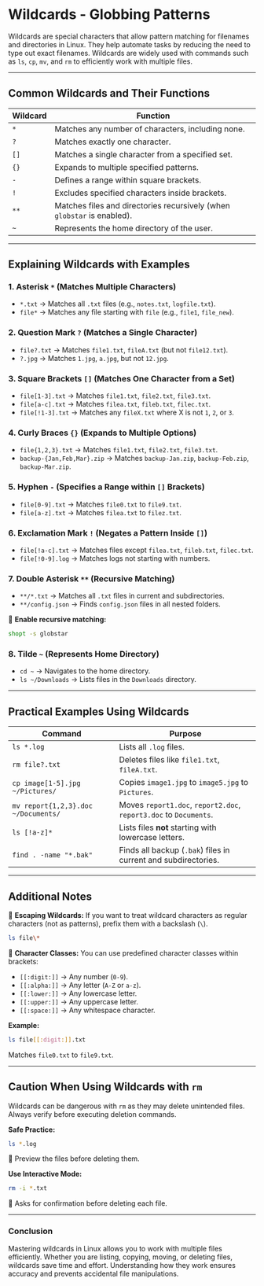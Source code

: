 # **Wildcards - Globbing Patterns**

Wildcards are special characters that allow pattern matching for filenames and directories in Linux. They help automate tasks by reducing the need to type out exact filenames. Wildcards are widely used with commands such as `ls`, `cp`, `mv`, and `rm` to efficiently work with multiple files.

---

## **Common Wildcards and Their Functions**

| Wildcard | Function |
|----------|----------|
| `*` | Matches any number of characters, including none. |
| `?` | Matches exactly one character. |
| `[]` | Matches a single character from a specified set. |
| `{}` | Expands to multiple specified patterns. |
| `-` | Defines a range within square brackets. |
| `!` | Excludes specified characters inside brackets. |
| `**` | Matches files and directories recursively (when `globstar` is enabled). |
| `~` | Represents the home directory of the user. |

---

## **Explaining Wildcards with Examples**

### **1. Asterisk `*` (Matches Multiple Characters)**
- `*.txt` → Matches all `.txt` files (e.g., `notes.txt`, `logfile.txt`).
- `file*` → Matches any file starting with `file` (e.g., `file1`, `file_new`).

### **2. Question Mark `?` (Matches a Single Character)**
- `file?.txt` → Matches `file1.txt`, `fileA.txt` (but not `file12.txt`).
- `?.jpg` → Matches `1.jpg`, `a.jpg`, but not `12.jpg`.

### **3. Square Brackets `[]` (Matches One Character from a Set)**
- `file[1-3].txt` → Matches `file1.txt`, `file2.txt`, `file3.txt`.
- `file[a-c].txt` → Matches `filea.txt`, `fileb.txt`, `filec.txt`.
- `file[!1-3].txt` → Matches any `fileX.txt` where X is not `1`, `2`, or `3`.

### **4. Curly Braces `{}` (Expands to Multiple Options)**
- `file{1,2,3}.txt` → Matches `file1.txt`, `file2.txt`, `file3.txt`.
- `backup-{Jan,Feb,Mar}.zip` → Matches `backup-Jan.zip`, `backup-Feb.zip`, `backup-Mar.zip`.

### **5. Hyphen `-` (Specifies a Range within `[]` Brackets)**
- `file[0-9].txt` → Matches `file0.txt` to `file9.txt`.
- `file[a-z].txt` → Matches `filea.txt` to `filez.txt`.

### **6. Exclamation Mark `!` (Negates a Pattern Inside `[]`)**
- `file[!a-c].txt` → Matches files except `filea.txt`, `fileb.txt`, `filec.txt`.
- `file[!0-9].log` → Matches logs not starting with numbers.

### **7. Double Asterisk `**` (Recursive Matching)**
- `**/*.txt` → Matches all `.txt` files in current and subdirectories.
- `**/config.json` → Finds `config.json` files in all nested folders.

🔹 **Enable recursive matching:**
```bash
shopt -s globstar
```

### **8. Tilde `~` (Represents Home Directory)**
- `cd ~` → Navigates to the home directory.
- `ls ~/Downloads` → Lists files in the `Downloads` directory.

---

## **Practical Examples Using Wildcards**

| Command | Purpose |
|---------|---------|
| `ls *.log` | Lists all `.log` files. |
| `rm file?.txt` | Deletes files like `file1.txt`, `fileA.txt`. |
| `cp image[1-5].jpg ~/Pictures/` | Copies `image1.jpg` to `image5.jpg` to `Pictures`. |
| `mv report{1,2,3}.doc ~/Documents/` | Moves `report1.doc`, `report2.doc`, `report3.doc` to `Documents`. |
| `ls [!a-z]*` | Lists files **not** starting with lowercase letters. |
| `find . -name "*.bak"` | Finds all backup (`.bak`) files in current and subdirectories. |

---

## **Additional Notes**

🔹 **Escaping Wildcards:** If you want to treat wildcard characters as regular characters (not as patterns), prefix them with a backslash (`\`).
```bash
ls file\*
```

🔹 **Character Classes:** You can use predefined character classes within brackets:
- `[[:digit:]]` → Any number (`0-9`).
- `[[:alpha:]]` → Any letter (`A-Z` or `a-z`).
- `[[:lower:]]` → Any lowercase letter.
- `[[:upper:]]` → Any uppercase letter.
- `[[:space:]]` → Any whitespace character.

**Example:**
```bash
ls file[[:digit:]].txt
```
Matches `file0.txt` to `file9.txt`.

---

## **Caution When Using Wildcards with `rm`**

Wildcards can be dangerous with `rm` as they may delete unintended files. Always verify before executing deletion commands.

**Safe Practice:**
```bash
ls *.log
```
🔹 Preview the files before deleting them.

**Use Interactive Mode:**
```bash
rm -i *.txt
```
🔹 Asks for confirmation before deleting each file.

---

### **Conclusion**
Mastering wildcards in Linux allows you to work with multiple files efficiently. Whether you are listing, copying, moving, or deleting files, wildcards save time and effort. Understanding how they work ensures accuracy and prevents accidental file manipulations.

